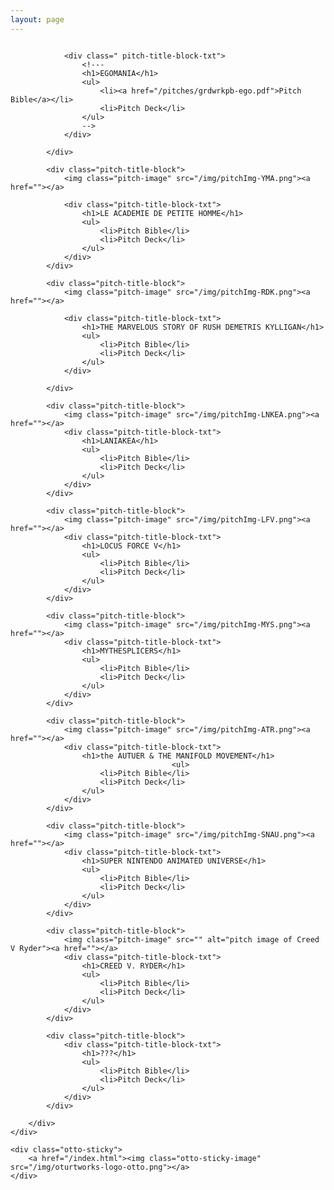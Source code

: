 ```yaml
---
layout: page
---
```

<div id="pitch-container">
    <div class="container">
        <div class="row-pitch-titles-a">
            <div class="pitch-title-block">
                <img class="pitch-image" src="./assets/app/otrwrks/Artboard 1 copy 2.png" alt=""EGOMANIA>

                <div class=" pitch-title-block-txt">
                    <!---
                    <h1>EGOMANIA</h1>
                    <ul>
                        <li><a href="/pitches/grdwrkpb-ego.pdf">Pitch Bible</a></li>
                        <li>Pitch Deck</li>
                    </ul>
                    -->
                </div>

            </div>

            <div class="pitch-title-block">
                <img class="pitch-image" src="/img/pitchImg-YMA.png"><a href=""></a>

                <div class="pitch-title-block-txt">
                    <h1>LE ACADEMIE DE PETITE HOMME</h1>
                    <ul>
                        <li>Pitch Bible</li>
                        <li>Pitch Deck</li>
                    </ul>
                </div>
            </div>

            <div class="pitch-title-block">
                <img class="pitch-image" src="/img/pitchImg-RDK.png"><a href=""></a>

                <div class="pitch-title-block-txt">
                    <h1>THE MARVELOUS STORY OF RUSH DEMETRIS KYLLIGAN</h1>
                    <ul>
                        <li>Pitch Bible</li>
                        <li>Pitch Deck</li>
                    </ul>
                </div>

            </div>

            <div class="pitch-title-block">
                <img class="pitch-image" src="/img/pitchImg-LNKEA.png"><a href=""></a>
                <div class="pitch-title-block-txt">
                    <h1>LANIAKEA</h1>
                    <ul>
                        <li>Pitch Bible</li>
                        <li>Pitch Deck</li>
                    </ul>
                </div>
            </div>

            <div class="pitch-title-block">
                <img class="pitch-image" src="/img/pitchImg-LFV.png"><a href=""></a>
                <div class="pitch-title-block-txt">
                    <h1>LOCUS FORCE V</h1>
                    <ul>
                        <li>Pitch Bible</li>
                        <li>Pitch Deck</li>
                    </ul>
                </div>
            </div>

            <div class="pitch-title-block">
                <img class="pitch-image" src="/img/pitchImg-MYS.png"><a href=""></a>
                <div class="pitch-title-block-txt">
                    <h1>MYTHESPLICERS</h1>
                    <ul>
                        <li>Pitch Bible</li>
                        <li>Pitch Deck</li>
                    </ul>
                </div>
            </div>

            <div class="pitch-title-block">
                <img class="pitch-image" src="/img/pitchImg-ATR.png"><a href=""></a>
                <div class="pitch-title-block-txt">
                    <h1>the AUTUER & THE MANIFOLD MOVEMENT</h1>
                                        <ul>
                        <li>Pitch Bible</li>
                        <li>Pitch Deck</li>
                    </ul>
                </div>
            </div>

            <div class="pitch-title-block">
                <img class="pitch-image" src="/img/pitchImg-SNAU.png"><a href=""></a>
                <div class="pitch-title-block-txt">
                    <h1>SUPER NINTENDO ANIMATED UNIVERSE</h1>
                    <ul>
                        <li>Pitch Bible</li>
                        <li>Pitch Deck</li>
                    </ul>
                </div>
            </div>

            <div class="pitch-title-block">
                <img class="pitch-image" src="" alt="pitch image of Creed V Ryder"><a href=""></a>
                <div class="pitch-title-block-txt">
                    <h1>CREED V. RYDER</h1>
                    <ul>
                        <li>Pitch Bible</li>
                        <li>Pitch Deck</li>
                    </ul>
                </div>
            </div>

            <div class="pitch-title-block">
                <div class="pitch-title-block-txt">
                    <h1>???</h1>
                    <ul>
                        <li>Pitch Bible</li>
                        <li>Pitch Deck</li>
                    </ul>
                </div>
            </div>

        </div>
    </div>

    <div class="otto-sticky">
        <a href="/index.html"><img class="otto-sticky-image" src="/img/oturtworks-logo-otto.png"></a>
    </div>
</div>
